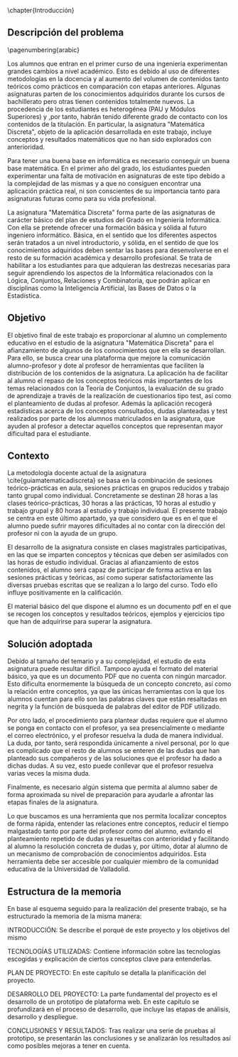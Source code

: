 \chapter{Introducción}

## Descripción del problema
\pagenumbering{arabic}

Los alumnos que entran en el primer curso de una ingeniería experimentan grandes cambios  a nivel académico. Esto es debido al uso de diferentes
metodologías en la docencia y al aumento del volumen de contenidos tanto
teóricos como prácticos en comparación con etapas anteriores. Algunas asignaturas
parten de los conocimientos adquiridos durante los cursos de bachillerato
pero otras tienen contenidos totalmente nuevos. La procedencia de los estudiantes
es heterogénea (PAU y Módulos Superiores) y ,por tanto, habrán
tenido diferente grado de contacto con los contenidos de la titulación.
En particular, la asignatura "Matemática Discreta", objeto de la aplicación desarrollada en este trabajo, incluye conceptos y resultados matemáticos
que no han sido explorados con anterioridad.

Para tener una buena base en informática es necesario conseguir un buena base
matemática. En el primer año del grado, los estudiantes pueden experimentar
una falta de motivación en asignaturas de este tipo debido a la complejidad de las
mismas y a que no consiguen encontrar una aplicación práctica real, ni son conscientes
de su importancia tanto para asignaturas futuras como para su vida profesional. 
 
La asignatura "Matemática Discreta" forma parte de las asignaturas de carácter básico del plan de estudios del Grado en Ingeniería Informática. Con ella se pretende ofrecer una formación básica y sólida al futuro ingeniero informático. Básica, en el sentido que los diferentes aspectos serán tratados a un nivel
introductorio, y sólida, en el sentido de que los conocimientos adquiridos deben
sentar las bases para desenvolverse en el resto de su formación académica y
desarrollo profesional. Se trata de habilitar a los estudiantes para que adquieran
las destrezas necesarias para seguir aprendiendo los aspectos
de la Informática relacionados con la Lógica, Conjuntos, Relaciones y Combinatoria,
que podrán aplicar en disciplinas como la Inteligencia Artificial, las Bases de Datos o la Estadística.

## Objetivo
El objetivo final de este trabajo es proporcionar al alumno un complemento educativo en el estudio de la asignatura "Matemática Discreta" para el afianzamiento de algunos de los conocimientos que en ella se desarrollan. Para ello, se busca crear una plataforma que
mejore la comunicación alumno-profesor y dote al profesor de herramientas que
faciliten la distribución de los contenidos de la asignatura. La aplicación ha de facilitar al alumno el repaso de los conceptos teóricos más importantes de los temas relacionados con la Teoría de Conjuntos, la evaluación de su grado de aprendizaje a través de la realización de cuestionarios tipo test, así como el planteamiento de dudas al profesor. Además la aplicación recogerá estadísticas acerca de los conceptos consultados, dudas planteadas y test realizados por parte de los alumnos matriculados en la asignatura, que ayuden al profesor a detectar aquellos conceptos que representan mayor dificultad para el estudiante.

## Contexto

La metodología docente actual de la asignatura \cite{guiamatematicadiscreta} se basa en la combinación de sesiones teórico-prácticas en aula, sesiones prácticas en grupos reducidos y trabajo tanto grupal como individual. Concretamente se destinan 28 horas a las clases teórico-prácticas, 30 horas a las prácticas, 10 horas al estudio y trabajo grupal y 80 horas al estudio y trabajo individual.
El presente trabajo se centra en este último apartado, ya que considero que es en el que el alumno puede sufrir mayores dificultades al no contar con la dirección del profesor ni con la ayuda de un grupo.

El desarrollo de la asignatura consiste en clases magistrales participativas, en las que se imparten conceptos y técnicas que deben ser asimilados con las horas de estudio individual. Gracias al afianzamiento de estos contenidos, el alumno será capaz de participar de forma activa en las sesiones prácticas y teóricas, así como superar satisfactoriamente las diversas pruebas escritas que se realizan a lo largo del curso. Todo ello influye positivamente en la calificación.

El material básico del que dispone el alumno es un documento pdf en el que se recogen los conceptos y resultados teóricos, ejemplos y ejercicios tipo que han de adquirirse para superar la asignatura. 

## Solución adoptada

Debido al tamaño del temario y a su complejidad, el estudio de esta asignatura puede resultar difícil. Tampoco ayuda el formato del material básico, ya que es un documento PDF que no cuenta con ningún marcador. Esto dificulta enormemente la búsqueda de un concepto concreto, así como la relación entre conceptos, ya que las únicas herramientas con la que los alumnos cuentan para ello son las palabras claves que están resaltadas en negrita y la función de búsqueda de palabras del editor de PDF utilizado.

Por otro lado, el procedimiento para plantear dudas requiere que el alumno se ponga en contacto con el profesor, ya sea presencialmente o mediante el correo electrónico, y el profesor resuelva la duda de manera individual. La duda, por tanto, será respondida únicamente a nivel personal, por lo que es complicado que el resto de alumnos se enteren de las dudas que han planteado sus compañeros y de las soluciones que el profesor ha dado a dichas dudas. A su vez, esto puede conllevar que el profesor resuelva varias veces la misma duda.

Finalmente, es necesario algún sistema que permita al alumno saber de forma aproximada su nivel de preparación para ayudarle a afrontar las etapas finales de la asignatura.

Lo que buscamos es una herramienta que nos permita localizar conceptos de forma rápida, entender las relaciones entre conceptos, reducir el tiempo malgastado tanto por parte del profesor como del alumno, evitando el planteamiento repetido de dudas ya resueltas con anterioridad y facilitando al alumno la resolución concreta de dudas y, por último, dotar al alumno de un mecanismo de comprobación de conocimientos adquiridos. Esta herramienta debe ser accesible por cualquier miembro de la comunidad educativa de la Universidad de Valladolid.

## Estructura de la memoria
En base al esquema seguido para la realización del presente trabajo, se ha estructurado
la memoria de la misma manera:


  INTRODUCCIÓN: Se describe el porqué de este proyecto y los objetivos del mismo

  TECNOLOGÍAS UTILIZADAS: Contiene información sobre las tecnologías escogidas y explicación de ciertos conceptos clave para entenderlas.
 
  PLAN DE PROYECTO: En este capítulo se detalla la planificación del proyecto.

  DESARROLLO DEL PROYECTO: La parte fundamental del proyecto es el desarrollo de un
  prototipo de plataforma web. En este capítulo se profundizará en el proceso de
  desarrollo, que incluye las etapas de análisis, desarrollo y despliegue. 
 
  CONCLUSIONES Y RESULTADOS: Tras realizar una serie de pruebas al prototipo, se
  presentarán las conclusiones y se analizarán los resultados así como posibles mejoras
  a tener en cuenta.
  